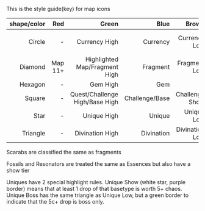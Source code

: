 This is the style guide(key) for map icons

shape/color|Red|Green|Blue|Brown|White|Yellow
---: | ---: | ---: | ---: | ---: | ---: | ---:
Circle|-|Currency High|Currency|Currency Low|Currency Show|Mirror type Currency
Diamond|Map 11+|Highlighted Map/Fragment High|Fragment|Fragment Low|Map 1-5|Map 6-10
Hexagon|-|Gem High|Gem|-|-|Rare
Square|-|Quest/Challenge High/Base High|Challenge/Base|Challenge Show|Show|Item Mod
Star|-|Unique High|Unique|Unique Low|Unique Show|-
Triangle|-|Divination High|Divination|Divination Low|Divination Show|-

Scarabs are classified the same as fragments

Fossils and Resonators are treated the same as Essences but also have a show tier

Uniques have 2 special highlight rules.  Unique Show (white star, purple border) means that at least 1 drop of that basetype is worth 5+ chaos.  Unique Boss has the same triangle as Unique Low, but a green border to indicate that the 5c+ drop is boss only.